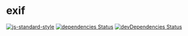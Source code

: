 # exif

[![js-standard-style](https://img.shields.io/badge/code%20style-standard-brightgreen.svg)](http://standardjs.com) [![dependencies Status](https://david-dm.org/Piu130/exif/status.svg)](https://david-dm.org/Piu130/exif) [![devDependencies Status](https://david-dm.org/Piu130/exif/dev-status.svg)](https://david-dm.org/Piu130/exif?type=dev)
